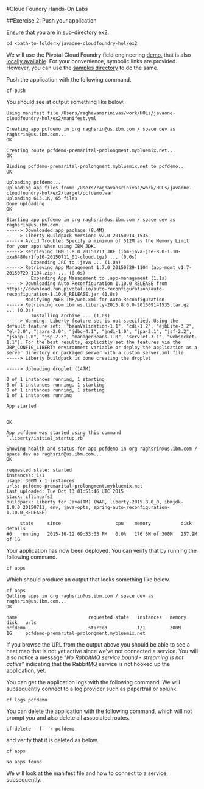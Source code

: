 #Cloud Foundry Hands-On Labs

##Exercise 2: Push your application

Ensure that you are in sub-directory ex2.

```
cd <path-to-folder>/javaone-cloudfoundry-hol/ex2
```

We will use the Pivotal Cloud Foundry field engineering [demo.](https://github.com/Pivotal-Field-Engineering/PCF-demo) that is also [locally available](../samples/PCF-demo). For your convenience, symbolic links are provided. However, you can use the [samples directory](../samples/PCF-demo) to do the same.

Push the application with the following command.

```
cf push
```

You should see at output something like below.

```
Using manifest file /Users/raghavansrinivas/work/HOLs/javaone-cloudfoundry-hol/ex2/manifest.yml

Creating app pcfdemo in org raghsrin@us.ibm.com / space dev as raghsrin@us.ibm.com...
OK

Creating route pcfdemo-premarital-prolongment.mybluemix.net...
OK

Binding pcfdemo-premarital-prolongment.mybluemix.net to pcfdemo...
OK

Uploading pcfdemo...
Uploading app files from: /Users/raghavansrinivas/work/HOLs/javaone-cloudfoundry-hol/ex2/target/pcfdemo.war
Uploading 613.1K, 65 files
Done uploading               
OK

Starting app pcfdemo in org raghsrin@us.ibm.com / space dev as raghsrin@us.ibm.com...
-----> Downloaded app package (8.4M)
-----> Liberty Buildpack Version: v2.0-20150914-1535
-----> Avoid Trouble: Specify a minimum of 512M as the Memory Limit for your apps when using IBM JDK.
-----> Retrieving IBM 1.8.0_20150711 JRE (ibm-java-jre-8.0-1.10-pxa6480sr1fp10-20150711_01-cloud.tgz) ... (0.0s)
         Expanding JRE to .java ... (1.0s)
-----> Retrieving App Management 1.7.0_20150729-1104 (app-mgmt_v1.7-20150729-1104.zip) ... (0.0s)
         Expanding App Management to .app-management (1.1s)
-----> Downloading Auto Reconfiguration 1.10.0_RELEASE from https://download.run.pivotal.io/auto-reconfiguration/auto-reconfiguration-1.10.0_RELEASE.jar (1.8s)
       Modifying /WEB-INF/web.xml for Auto Reconfiguration
-----> Retrieving com.ibm.ws.liberty-2015.8.0.0-201509141535.tar.gz ... (0.0s)
         Installing archive ... (1.0s)
-----> Warning: Liberty feature set is not specified. Using the default feature set: ["beanValidation-1.1", "cdi-1.2", "ejbLite-3.2", "el-3.0", "jaxrs-2.0", "jdbc-4.1", "jndi-1.0", "jpa-2.1", "jsf-2.2", "jsonp-1.0", "jsp-2.3", "managedBeans-1.0", "servlet-3.1", "websocket-1.1"]. For the best results, explicitly set the features via the JBP_CONFIG_LIBERTY environment variable or deploy the application as a server directory or packaged server with a custom server.xml file.
-----> Liberty buildpack is done creating the droplet

-----> Uploading droplet (147M)

0 of 1 instances running, 1 starting
0 of 1 instances running, 1 starting
0 of 1 instances running, 1 starting
1 of 1 instances running

App started


OK

App pcfdemo was started using this command `.liberty/initial_startup.rb`

Showing health and status for app pcfdemo in org raghsrin@us.ibm.com / space dev as raghsrin@us.ibm.com...
OK

requested state: started
instances: 1/1
usage: 300M x 1 instances
urls: pcfdemo-premarital-prolongment.mybluemix.net
last uploaded: Tue Oct 13 01:51:46 UTC 2015
stack: cflinuxfs2
buildpack: Liberty for Java(TM) (WAR, liberty-2015.8.0_0, ibmjdk-1.8.0_20150711, env, java-opts, spring-auto-reconfiguration-1.10.0_RELEASE)

     state     since                    cpu    memory           disk           details   
#0   running   2015-10-12 09:53:03 PM   0.0%   176.5M of 300M   257.9M of 1G 
```

Your application has now been deployed. You can verify that by running the following command.

```
cf apps
```

Which should produce an output that looks something like below.

```
cf apps
Getting apps in org raghsrin@us.ibm.com / space dev as raghsrin@us.ibm.com...
OK

name                          requested state   instances   memory   disk   urls     
pcfdemo                       started           1/1         300M     1G     pcfdemo-premarital-prolongment.mybluemix.net
```

If you browse the URL from the output above you should be able to see a heat map that is not yet active since we've not connected a service. You will also notice a message "*No RabbitMQ service bound - streaming is not active*" indicating that the RabbitMQ service is not hooked up the application, yet.

You can get the application logs with the following command. We will subsequently connect to a log provider such as papertrail or splunk.

```
cf logs pcfdemo
```

You can delete the application with the following command, which will not prompt you and also delete all associated routes.

```
cf delete --f --r pcfdemo
```

and verify that it is deleted as below.

```
cf apps
```

```
No apps found
```

We will look at the manifest file and how to connect to a service, subsequently.
